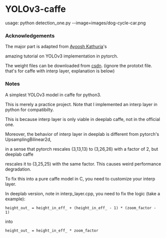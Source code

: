 # YOLOv3-caffe

usage: 
python detection_one.py --image=images/dog-cycle-car.png

### Acknowledgements

The major part is adapted from [Ayoosh Kathuria](https://github.com/ayooshkathuria)'s

amazing tutorial on YOLOv3 implementation in pytorch. 

The weight files can be downloaded from [csdn](https://download.csdn.net/download/jason_ranger/10452595).
(ignore the prototxt file. that's for caffe with interp layer, explanation is below)

### Notes

A simplest YOLOv3 model in caffe for python3.

This is merely a practice project. Note that I implemented an interp layer in python for compatibilty.

This is because interp layer is only viable in deeplab caffe, not in the official one. 

Moreover, the behavior of interp layer in deeplab is different from pytorch's UpsamplingBilinear2d,

in a sense that pytorch rescales (3,13,13) to (3,26,26) with a factor of 2, but deeplab caffe 

rescales it to (3,25,25) with the same factor. This causes weird performance degradation.

To fix this into a pure caffe model in C, you need to customize your interp layer.

In deeplab version, note in interp_layer.cpp, you need to fix the logic (take a example):

`height_out_ = height_in_eff_ + (height_in_eff_ - 1) * (zoom_factor - 1)`

into

`height_out_ = height_in_eff_ * zoom_factor`

